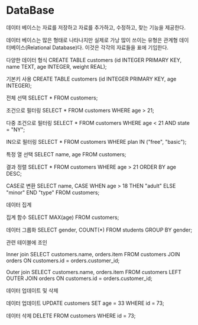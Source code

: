 # DataBase
데이터 베이스는 자료를 저장하고 자료를 추가하고, 수정하고, 찾는 기능을 제공한다.

데이터 베이스는 많은 형태로 나타나지만 실제로 가낭 많이 쓰이는 유형은 관계형 데이터베이스(Relational Database)다.
이것은 각각의 자료들을 표에 기입한다.

다양한 데이터 형식
CREATE TABLE customers (id INTEGER PRIMARY KEY, name TEXT, age INTEGER, weight REAL);

기본키 사용
CREATE TABLE customers (id INTEGER PRIMARY KEY, age INTEGER);

전체 선택
SELECT * FROM customers;

조건으로 필터링
SELECT * FROM customers WHERE age > 21;

다중 조건으로 필터링
SELECT * FROM customers WHERE age < 21 AND state = "NY";

IN으로 필터링
SELECT * FROM customers WHERE plan IN ("free", "basic");

특정 열 선택
SELECT name, age FROM customers;

결과 정렬
SELECT * FROM customers WHERE age > 21 ORDER BY age DESC;

CASE로 변환
SELECT name, CASE WHEN age > 18 THEN "adult" ELSE "minor" END "type" FROM customers;


데이터 집계

집계 함수
SELECT MAX(age) FROM customers;

데이터 그룹화
SELECT gender, COUNT(*) FROM students GROUP BY gender;


관련 테이블에 조인

Inner join
SELECT customers.name, orders.item FROM customers JOIN orders ON customers.id = orders.customer_id;

Outer join
SELECT customers.name, orders.item FROM customers LEFT OUTER JOIN orders ON customers.id = orders.customer_id;


데이터 업데이트 및 삭제

데이터 업데이트
UPDATE customers SET age = 33 WHERE id = 73;

데이터 삭제
DELETE FROM customers WHERE id = 73;

